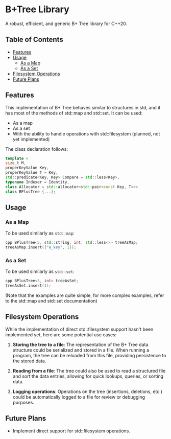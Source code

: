 # B+Tree Library

A robust, efficient, and generic B+ Tree library for C++20.

## Table of Contents

- [Features](#features)
- [Usage](#usage)
  - [As a Map](#as-a-map)
  - [As a Set](#as-a-set)
- [Filesystem Operations](#filesystem-operations)
- [Future Plans](#future-plans)

## Features

This implementation of B+ Tree behaves similar to structures in std, and it has
most of the methods of std::map and std::set. It can be used:

- As a map
- As a set
- With the ability to handle operations with std::filesystem (planned, not yet
  implemented)

The class declaration follows:

```cpp
template <
size_t M,
properKeyValue Key,
properKeyValue T = Key,
std::predicate<Key, Key> Compare = std::less<Key>,
typename Indexer = Identity,
class Allocator = std::allocator<std::pair<const Key, T>>>
class BPlusTree {...};
```

## Usage

### As a Map

To be used similarly as `std::map`:

```cpp
cpp BPlusTree<5, std::string, int, std::less<>> treeAsMap;
treeAsMap.insert({"a_key", 1});
```

### As a Set

To be used similarly as `std::set`:

```cpp
cpp BPlusTree<3, int> treeAsSet;
treeAsSet.insert(1);
```

(Note that the examples are quite simple, for more complex examples, refer to
the std::map and std::set documentation)

## Filesystem Operations

While the implementation of direct std::filesystem support hasn't been
implemented yet, here are some potential use cases:

1. **Storing the tree to a file**: The representation of the B+ Tree data
   structure could be serialized and stored in a file. When running a program,
   the tree can be reloaded from this file, providing persistence to the stored
   data.

2. **Reading from a file**: The tree could also be used to read a structured
   file and sort the data entries, allowing for quick lookups, queries, or
   sorting data.

3. **Logging operations**: Operations on the tree (insertions, deletions, etc.)
   could be automatically logged to a file for review or debugging purposes.

## Future Plans

- Implement direct support for std::filesystem operations.
